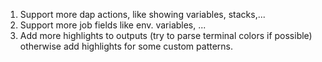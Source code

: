1. Support more dap actions, like showing variables, stacks,...
2. Support more job fields like env. variables, ...
3. Add more highlights to outputs (try to parse terminal colors if possible) otherwise add highlights for some custom patterns.
